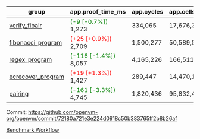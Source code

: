 | group | app.proof_time_ms | app.cycles | app.cells_used | leaf.proof_time_ms | leaf.cycles | leaf.cells_used |
| -- | -- | -- | -- | -- | -- | -- |
| [verify_fibair](https://github.com/openvm-org/openvm/blob/benchmark-results/benchmarks-pr/1369/verify_fibair-72180a721e3e224d0918c50b383765ff2b8b26af.md) |<span style='color: green'>(-9 [-0.7%])</span> 1,273 |  334,065 |  17,676,374 |- | - | - |
| [fibonacci_program](https://github.com/openvm-org/openvm/blob/benchmark-results/benchmarks-pr/1369/fibonacci-72180a721e3e224d0918c50b383765ff2b8b26af.md) |<span style='color: red'>(+25 [+0.9%])</span> 2,709 |  1,500,277 |  50,589,503 |- | - | - |
| [regex_program](https://github.com/openvm-org/openvm/blob/benchmark-results/benchmarks-pr/1369/regex-72180a721e3e224d0918c50b383765ff2b8b26af.md) |<span style='color: green'>(-116 [-1.4%])</span> 8,057 |  4,165,226 |  166,511,152 |- | - | - |
| [ecrecover_program](https://github.com/openvm-org/openvm/blob/benchmark-results/benchmarks-pr/1369/ecrecover-72180a721e3e224d0918c50b383765ff2b8b26af.md) |<span style='color: red'>(+19 [+1.3%])</span> 1,427 |  289,447 |  14,470,186 |- | - | - |
| [pairing](https://github.com/openvm-org/openvm/blob/benchmark-results/benchmarks-pr/1369/pairing-72180a721e3e224d0918c50b383765ff2b8b26af.md) |<span style='color: green'>(-161 [-3.3%])</span> 4,745 |  1,820,436 |  95,832,407 |- | - | - |


Commit: https://github.com/openvm-org/openvm/commit/72180a721e3e224d0918c50b383765ff2b8b26af

[Benchmark Workflow](https://github.com/openvm-org/openvm/actions/runs/14274050921)
